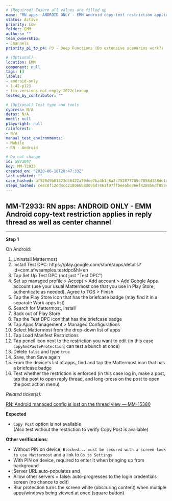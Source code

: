 ```yaml
---
# (Required) Ensure all values are filled up
name: "RN apps: ANDROID ONLY - EMM Android copy-text restriction applies in reply thread as well as center channel"
status: Active
priority: Low
folder: EMM
authors: ""
team_ownership: 
- Channels
priority_p1_to_p4: P3 - Deep Functions (Do extensive scenarios work?)

# (Optional)
location: EMM
component: null
tags: []
labels: 
- android-only
- 1.42-p123
- fix-versions-not-empty-2022cleanup
tested_by_contributor: ""

# (Optional) Test type and tools
cypress: N/A
detox: N/A
mmctl: null
playwright: null
rainforest: 
- N/A
manual_test_environments: 
- Mobile
- RN - Android

# Do not change
id: 5873047
key: MM-T2933
created_on: "2020-06-18T20:47:33Z"
last_updated: ""
case_hashed: af528d9b01323d36422a79dee7ba4b1a8a2c752877705c7858d338dc1d939569cd2678150b47754ac89590b204d125d5
steps_hashed: ce8c0f12dd4cc218066b8d09bd7461f97ffbeeabe86ef428856df8584fe4bbeb8824d06d94c4da010e106d35749eec50
---
```


<!-- (Auto-generated) Based on frontmatter's "key" and "name" -->

## MM-T2933: RN apps: ANDROID ONLY - EMM Android copy-text restriction applies in reply thread as well as center channel

---

**Step 1**

On Android:

1. Uninstall Mattermost
2. Install Test DPC: https\://play.google.com/store/apps/details?id=com.afwsamples.testdpc\&hl=en
3. Tap Set Up Test DPC (not just "Test DPC")
4. Set up managed profile > Accept > Add account > Add Google Apps account (use your usual Mattermost one that you use in Play Store, authenticate as needed), Agree to TOS > Finish
5. Tap the Play Store icon that has the briefcase badge (may find it in a separate Work apps list)
6. Search for Mattermost, install
7. Back out of Play Store
8. Tap the Test DPC icon that has the briefcase badge
9. Tap Apps Management > Managed Configurations
10. Select Mattermost from the drop-down list of apps
11. Tap Load Manifest Restrictions
12. Tap pencil icon next to the restriction you want to edit (in this case `copyAndPasteProtection`; can test a bunch at once)
13. Delete `false` and type `true`
14. Save, then Save again
15. From the device's list of apps, find and tap the Mattermost icon that has a briefcase badge
16. Test whether the restriction is enforced (in this case log in, make a post, tap the post to open reply thread, and long-press on the post to open the post action menu)

_Related ticket(s):_

[RN: Android managed config is lost on the thread view — MM-15380](https://mattermost.atlassian.net/browse/MM-15380)

**Expected**

- `Copy Post` option is not available\
  (Also test without the restriction to verify Copy Post is available)

**Other verifications**:

- Without PIN on device, `Blocked... must be secured with a screen lock to use Mattermost` and a link to `Go to Settings`
- With PIN on device, required to enter it when bringing up from background
- Server URL auto-populates and
- Allow other servers = false: auto-progresses to the login credentials screen (no chance to edit)
- Blur protection turns the screen white (obscuring content) when multiple apps/windows being viewed at once (square button)
